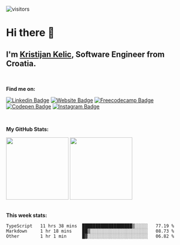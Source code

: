 ![visitors](https://visitor-badge.glitch.me/badge?page_id=KristijanKelic)

# Hi there 👋

## I'm <a href="https://kristijankelic.vercel.app" target="_blank">Kristijan Kelic</a>, Software Engineer from Croatia.

<br/>

**Find me on:**

[![Linkedin Badge](https://img.shields.io/badge/linkedin-%230077B5.svg?style=for-the-badge&logo=linkedin&logoColor=white)](https://linkedin.com/in/kristijankelic/)
[![Website Badge](https://img.shields.io/badge/website-3d89fc?style=for-the-badge&logo=google%20chrome&logoColor=white)](https://kristijankelic.vercel.app/)
[![Freecodecamp Badge](https://img.shields.io/badge/Freecodecamp-%23123.svg?&style=for-the-badge&logo=freecodecamp&logoColor=green)](https://www.freecodecamp.org/kristijankelic/)
[![Codepen Badge](https://img.shields.io/badge/Codepen-000000?style=for-the-badge&logo=codepen&logoColor=white)](https://codepen.io/KristijanKelic/)
[![Instagram Badge](https://img.shields.io/badge/Instagram-%23E4405F.svg?style=for-the-badge&logo=Instagram&logoColor=white)](https://www.instagram.com/kristijankelic/)

<br/>

**My GitHub Stats:**

<div>
  <img height="170em" src="https://github-readme-stats.vercel.app/api?username=KristijanKelic&show_icons=true&hide_border=true&count_private=true&include_all_commits=true&theme=dark" />
  <img height="170em" src="https://github-readme-stats.vercel.app/api/top-langs/?username=KristijanKelic&show_icons=true&hide_border=true&layout=compact&theme=dark"/>
</div>

<br/>

**This week stats:**

<!--START_SECTION:waka-->

```text
TypeScript   11 hrs 38 mins  ███████████████████▒░░░░░   77.19 %
Markdown     1 hr 18 mins    ██▒░░░░░░░░░░░░░░░░░░░░░░   08.73 %
Other        1 hr 1 min      █▓░░░░░░░░░░░░░░░░░░░░░░░   06.82 %
```

<!--END_SECTION:waka-->
